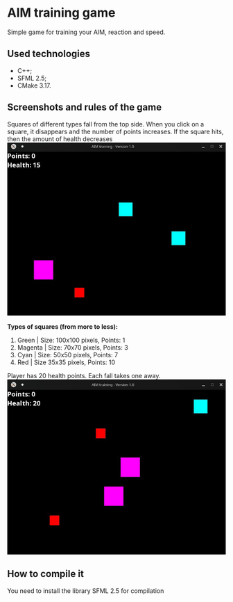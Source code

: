 # AIM training game
Simple game for training your AIM, reaction and speed.

## Used technologies
+ C++;
+ SFML 2.5;
+ CMake 3.17.

## Screenshots and rules of the game
Squares of different types fall from the top side. When you click on a square, it disappears and the number of points increases. If the square hits, then the amount of health decreases
![Screenshot 1](https://github.com/daniilshat/aim-training-game/blob/main/Screenshots/screenshot1.jpg)


**Types of squares (from more to less):**
1. Green | Size: 100x100 pixels, Points: 1
2. Magenta | Size: 70x70 pixels, Points: 3
3. Cyan | Size: 50x50 pixels, Points: 7
4. Red | Size 35x35 pixels, Points: 10
   
Player has 20 health points. Each fall takes one away.
![Screenshot 2](https://github.com/daniilshat/aim-training-game/blob/main/Screenshots/screenshot2.jpg)

## How to compile it
You need to install the library SFML 2.5 for compilation
